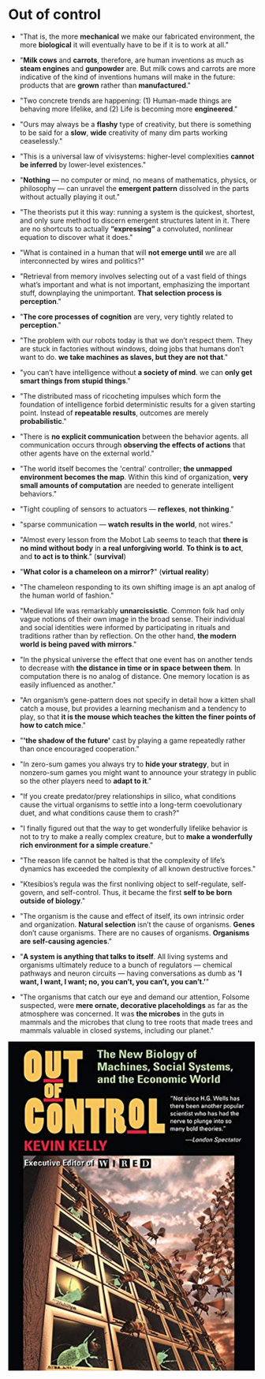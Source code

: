 # Out of control

* "That is, the more **mechanical** we make our fabricated environment, the more **biological** it will eventually have to be if it is to work at all."

* "**Milk cows** and **carrots**, therefore, are human inventions as much as **steam engines** and **gunpowder** are. But milk cows and carrots are more indicative of the kind of inventions humans will make in the future: products that are **grown** rather than **manufactured**."

* "Two concrete trends are happening: (1) Human-made things are behaving more lifelike, and (2) Life is becoming more **engineered**."

* "Ours may always be a **flashy** type of creativity, but there is something to be said for a **slow**, **wide** creativity of many dim parts working ceaselessly."

* "This is a universal law of vivisystems: higher-level complexities **cannot be inferred** by lower-level existences."

* "**Nothing** — no computer or mind, no means of mathematics, physics, or philosophy — can unravel the **emergent pattern** dissolved in the parts without actually playing it out."

* "The theorists put it this way: running a system is the quickest, shortest, and only sure method to discern emergent structures latent in it. There are no shortcuts to actually **“expressing”** a convoluted, nonlinear equation to discover what it does."

* "What is contained in a human that will **not emerge until** we are all interconnected by wires and politics?"

* "Retrieval from memory involves selecting out of a vast field of things what’s important and what is not important, emphasizing the important stuff, downplaying the unimportant. **That selection process is perception**."

* "**The core processes of cognition** are very, very tightly related to **perception**."

* "The problem with our robots today is that we don’t respect them. They are stuck in factories without windows, doing jobs that humans don’t want to do. **we take machines as slaves, but they are not that**."

* "you can’t have intelligence without **a society of mind**. we can **only get smart things from stupid things**."

* "The distributed mass of ricocheting impulses which form the foundation of intelligence forbid deterministic results for
a given starting point. Instead of **repeatable results**, outcomes are merely **probabilistic**."

* "There is **no explicit communication** between the behavior agents. all communication occurs through **observing the effects of actions** that other agents have on the external world."

* "The world itself becomes the 'central' controller; **the unmapped environment becomes the map**. Within this kind of organization, **very small amounts of computation** are needed to generate intelligent behaviors."

* "Tight coupling of sensors to actuators — **reflexes**, **not thinking**."

* "sparse communication — **watch results in the world**, not wires."

* "Almost every lesson from the Mobot Lab seems to teach that **there is no mind without body** in **a real unforgiving world**. **To think is to act**, and **to act is to think**." (**survival**)

* "**What color is a chameleon on a mirror?**" (**virtual reality**)

* "The chameleon responding to its own shifting image is an apt analog of the human world of fashion."

* "Medieval life was remarkably **unnarcissistic**. Common folk had only vague notions of their own image in the broad sense. Their individual and social identities were informed by participating in rituals and traditions rather than by reflection. On the other hand, **the modern world is being paved with mirrors**."

* "In the physical universe the effect that one event has on another tends to decrease with **the distance in time or in space between them**. In computation there is no analog of distance. One memory location is as easily influenced as another."

* "An organism’s gene-pattern does not specify in detail how a kitten shall catch a mouse, but provides a learning mechanism and a tendency to play, so that **it is the mouse which teaches the kitten the finer points of how to catch mice**."

* "**'the shadow of the future'** cast by playing a game repeatedly rather than once encouraged cooperation."

* "In zero-sum games you always try to **hide your strategy**, but in nonzero-sum games you might want to announce your strategy in public so the other players need to **adapt to it**."

* "If you create predator/prey relationships in silico, what conditions cause the virtual organisms to settle into a long-term coevolutionary duet, and what conditions cause them to crash?"

* "I finally figured out that the way to get wonderfully lifelike behavior is not to try to make a really complex creature, but to **make a wonderfully rich environment for a simple creature**."

* "The reason life cannot be halted is that the complexity of life’s dynamics has exceeded the complexity of all known destructive forces."

* "Ktesibios’s regula was the first nonliving object to self-regulate, self-govern, and self-control. Thus, it became the first **self to be born outside of biology**."

* "The organism is the cause and effect of itself, its own intrinsic order and organization. **Natural selection** isn’t the cause of organisms. **Genes** don’t cause organisms. There are no causes of organisms. **Organisms are self-causing agencies**."

* "**A system is anything that talks to itself**. All living systems and organisms ultimately reduce to a bunch of regulators — chemical pathways and neuron circuits — having conversations as dumb as **'I want, I want, I want; no, you can’t, you can’t, you can’t.'**"

* "The organisms that catch our eye and demand our attention, Folsome suspected, were **mere ornate, decorative placeholdings** as far as the atmosphere was concerned. It was **the microbes** in the guts in mammals and the microbes that clung to tree roots that made trees and mammals valuable in closed systems, including our planet."

<p float="left">
	<img src="./pix/out-of-control.jpg" width="500" />
</p>
